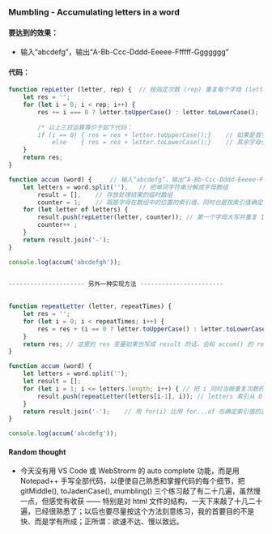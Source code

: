 ### Mumbling - Accumulating letters in a word



#### 要达到的效果：

* 输入“abcdefg”，输出“A-Bb-Ccc-Dddd-Eeeee-Ffffff-Ggggggg”



#### 代码：

```js
function repLetter (letter, rep) {	// 按指定次数 (rep) 重复每个字母 (letter)，首字母大写
    let res = '';
    for (let i = 0; i < rep; i++) {
        res += i === 0 ? letter.toUpperCase() : letter.toLowerCase();
        
        /* 以上三目运算等价于如下代码：
		if (i == 0) { res = res + letter.toUpperCase();}	// 如果是首字母就大写
		    else    { res = res + letter.toLowerCase();}	// 其余字母小写 */
    }
    return res;
}

function accum (word) {		// 输入“abcdefg”，输出“A-Bb-Ccc-Dddd-Eeeee-Ffffff-Ggggggg”
    let letters = word.split(''),	// 把单词字符串分解成字母数组
        result = [],	// 存放处理结果的临时数组
        counter = 1;	// 既是字母在数组中的位置的索引值，同时也是按索引值确定重复次数的计数器
    for (let letter of letters) {
        result.push(repLetter(letter, counter)); // 第一个字母大写并重复 1 次，第二个 2 次...
        counter++ ;
    }
    return result.join('-');
}

console.log(accum('abcdefgh'));


--------------------- 另外一种实现方法 -----------------------
    
    
function repeatLetter (letter, repeatTimes) {
    let res = '';
    for (let i = 0; i < repeatTimes; i++) {
        res = res + (i == 0 ? letter.toUpperCase() : letter.toLowerCase());
    }
    return res;	// 这里的 res 变量如果也写成 result 的话，会和 accum() 的 result 变量冲突而报错
}

function accum (word) {
    let letters = word.split('');
    let result = [];
    for (let i = 1; i <= letters.length; i++) {	// 把 i 同时当做重复次数的计数器，必须从 1 开始
        result.push(repeatLetter(letters[i-1], i));	// letters 索引从 0 开始
    }
    return result.join('-');	// 用 for(i) 比用 for...of 在确定索引值的逻辑上有点绕
}

console.log(accum('abcdefg'));
```



#### Random thought

* 今天没有用 VS Code 或 WebStrorm 的 auto complete 功能，而是用 Notepad++ 手写全部代码，以便使自己熟悉和掌握代码的每个细节，把 gitMiddle(), toJadenCase(), mumbling() 三个练习敲了有二十几遍，虽然慢一点，但感觉有收获 —— 特别是对 html 文件的结构，一天下来敲了十几二十遍，已经很熟悉了；以后也要尽量按这个方法刻意练习，我的首要目的不是快、而是学有所成；正所谓：欲速不达、慢以致远。
